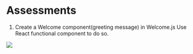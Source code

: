 # Assessments
1. Create a Welcome component(greeting message) in Welcome.js  Use React functional component to do so.

![](https://github.com/Your_Repository_Name/Assessments1.gif)
